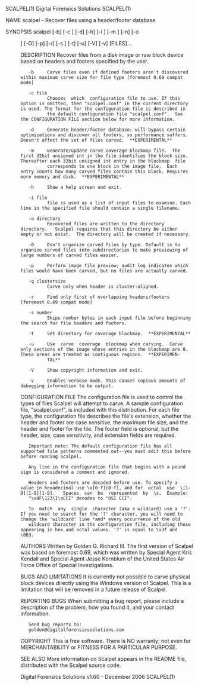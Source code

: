 SCALPEL(1)                                                                        Digital Forensics Solutions                                                                        SCALPEL(1)

NAME
       scalpel - Recover files using a header/footer database

SYNOPSIS
       scalpel [-b] [-c <file>] [-d] [-h] [-i <file>] [-m <blocksize>] [-n] [-o <dir>] [-O] [-p] [-r] [-s <num>] [-t] [-u] [-V] [-v] [FILES]...

DESCRIPTION
       Recover files from a disk image or raw block device based on headers and footers specified by the user.

       -b     Carve files even if defined footers aren't discovered within maximum carve size for file type [foremost 0.69 compat mode]

       -c file
              Chooses  which  configuration file to use. If this option is omitted, then "scalpel.conf" in the current directory is used. The format for the configuration file is described in
              the default configuration file "scalpel.conf".  See the CONFIGURATION FILE section below for more information.

       -d     Generate header/footer database; will bypass certain optimizations and discover all footers, so performance suffers.  Doesn't affect the set of files carved.  **EXPERIMENTAL**

       -m     Generate/update carve coverage blockmap file.  The first 32bit unsigned int in the file identifies the block size. Thereafter each 32bit unsigned int entry in the blockmap  file
              corresponds to one block in the image file.  Each entry counts how many carved files contain this block. Requires more memory and disk.  **EXPERIMENTAL**

       -h     Show a help screen and exit.

       -i file
              file is used as a list of input files to examine. Each line in the specified file should contain a single filename.

       -o directory
              Recovered files are written to the directory directory.   Scalpel requires that this directory be either empty or not exist.  The directory will be created if necessary.

       -O     Don't organize carved files by type. Default is to organize carved files into subdirectories to make previewing of large numbers of carved files easier.

       -p     Perform image file preview; audit log indicates which files would have been carved, but no files are actually carved.

       -q clustersize
              Carve only when header is cluster-aligned.

       -r     Find only first of overlapping headers/footers [foremost 0.69 compat mode]

       -s number
              Skips number bytes in each input file before beginning the search for file headers and footers.

       -t     Set directory for coverage blockmap.  **EXPERIMENTAL**

       -u     Use  carve  coverage  blockmap when carving.  Carve only sections of the image whose entries in the blockmap are 0.  These areas are treated as contiguous regions.  **EXPERIMEN‐
              TAL**

       -V     Show copyright information and exit.

       -v     Enables verbose mode. This causes copious amounts of debugging information to be output.

CONFIGURATION FILE
       The configuration file is used to control the types of files Scalpel will attempt to carve.  A sample configuration file, "scalpel.conf", is included with this distribution.  For  each
       file  type,  the configuration file describes the file's extension, whether the header and footer are case sensitive, the maximum file size, and the header and footer for the file. The
       footer field is optional, but the header, size, case sensitivity, and extension fields are required.

       Important note: The default configuration file has all supported file patterns commented out--you must edit this before before running Scalpel.

       Any line in the configuration file that begins with a pound sign is considered a comment and ignored.

       Headers and footers are decoded before use. To specify a value in hexadecimal use \x[0-f][0-f], and for  octal  use  \[1-9][1-9][1-9].   Spaces  can  be  represented  by  \s.  Example:
       "\x4F\123\I\sCCI" decodes to "OSI CCI".

       To  match  any  single  character (aka a wildcard) use a '?'. If you need to search for the '?' character, you will need to change the 'wildcard' line *and* every occurrence of the old
       wildcard character in the configuration file, including those appearing in hex and octal values. '?' is equal to \x3f and \063.

AUTHORS
       Written by Golden G. Richard III.  The first version of Scalpel was based on foremost 0.69, which was written by Special Agent Kris Kendall and Special  Agent  Jesse  Kornblum  of  the
       United States Air Force Office of Special Investigations.

BUGS AND LIMITATIONS
       It is currently not possible to carve physical block devices directly using the Windows version of Scalpel.  This is a limitation that will be removed in a future release of Scalpel.

REPORTING BUGS
       When submitting a bug report, please include a description of the problem, how you found it, and your contact information.

       Send bug reports to:
       golden@digitalforensicssolutions.com

COPYRIGHT
       This is free software.  There is NO warranty; not even for MERCHANTABILITY or FITNESS FOR A PARTICULAR PURPOSE.

SEE ALSO
       More information on Scalpel appears in the README file, distributed with the Scalpel source code.

Digital Forensics Solutions                                                          v1.60 - December 2006                                                                           SCALPEL(1)
